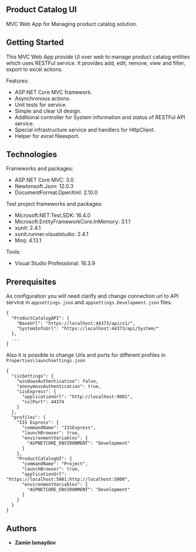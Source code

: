 ## Product Catalog UI
  
MVC Web App for Managing product catalog solution.

## Getting Started

This MVC Web App provide UI over web to manage product catalog entities which uses RESTFul service.
It provides add, edit, remove, view and filter, export to excel actions.

Features: 
* ASP.NET Core MVC framework.
* Asynchronous actions.
* Unit tests for service.
* Simple and clear UI design.
* Additional controller for System information and status of RESTFul API service.
* Special infrastructure service and handlers for HttpClient.
* Helper for excel fileexport.

## Technologies

Frameworks and packages:

* ASP.NET Core MVC: 3.0
* Newtonsoft.Json: 12.0.3
* DocumentFormat.OpenXml: 2.10.0

Test project frameworks and packages: 

* Microsoft.NET.Test.SDK: 16.4.0
* Microsoft.EntityFrameworkCore.InMemory: 3.1.1
* xunit: 2.4.1
* xunit.runner.visualstudio: 2.4.1
* Moq: 4.13.1

Tools: 

* Visual Studio Professional: 16.3.9

## Prerequisites

As configuration you will need clarify and change connection url to API service in ```appsettings.json``` and ```appsettings.Development.json``` files. 

```
{
  "ProductCatalogAPI": {
    "BaseUrl": "https://localhost:44373/api/v1/",
    "SystemInfoUrl": "https://localhost:44373/api/System/"
  },
  ...
}

```

Also it is possible to change Urls and ports for different profiles in ```Properties\launchsettings.json``` 

```
{
  "iisSettings": {
    "windowsAuthentication": false, 
    "anonymousAuthentication": true,
    "iisExpress": {
      "applicationUrl": "http://localhost:9001",
      "sslPort": 44374
    }
  },
  "profiles": {
    "IIS Express": {
      "commandName": "IISExpress",
      "launchBrowser": true,
      "environmentVariables": {
        "ASPNETCORE_ENVIRONMENT": "Development"
      }
    },
    "ProductCatalogUI": {
      "commandName": "Project",
      "launchBrowser": true,
      "applicationUrl": "https://localhost:5001;http://localhost:5000",
      "environmentVariables": {
        "ASPNETCORE_ENVIRONMENT": "Development"
      }
    }
  }
}
```

## Authors

* **Zamin Ismayilov**

